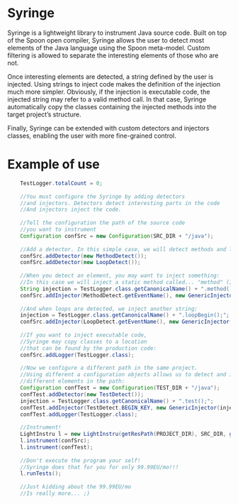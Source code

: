 # Syringe

Syringe is a lightweight library to instrument Java source code. Built on top of the Spoon open compiler, Syringe allows the user to detect most elements of the Java language using the Spoon meta-model. Custom filtering is allowed to separate the interesting elements of those who are not.

Once interesting elements are detected, a string defined by the user is injected. Using strings to inject code makes the definition of the injection much more simpler. Obviously, if the injection is executable code, the injected string may refer to a valid method call. In that case, Syringe automatically copy the classes containing the injected methods into the target project’s structure.

Finally, Syringe can be extended with custom detectors and injectors classes, enabling the user with more fine-grained control.

# Example of use

```java
	TestLogger.totalCount = 0;
	
	//You must configure the Syringe by adding detectors 
	//and injectors. Detectors detect interesting parts in the code
	//And injectors inject the code.
	
	//Tell the configuration the path of the source code
	//you want to instrument
	Configuration confSrc = new Configuration(SRC_DIR + "/java");
	
	//Add a detector. In this simple case, we will detect methods and loops only
	confSrc.addDetector(new MethodDetect());
	confSrc.addDetector(new LoopDetect());
	
	//When you detect an element, you may want to inject something:
	//In this case we will inject a static method called... "method" (I'm so original :)
	String injection = TestLogger.class.getCanonicalName() + ".method();";
	confSrc.addInjector(MethodDetect.getEventName(), new GenericInjector(injection));
	
	//And when loops are detected, we inject another string:
	injection = TestLogger.class.getCanonicalName() + ".loopBegin();";
	confSrc.addInjector(LoopDetect.getEventName(), new GenericInjector(injection));
	
	//If you want to inject executable code, 
	//Syringe may copy classes to a location 
	//that can be found by the production code:
	confSrc.addLogger(TestLogger.class);
	
	//Now we configure a different path in the same project.
	//Using different a configuration objects allows us to detect and inject 
	//different elements in the path:
	Configuration confTest = new Configuration(TEST_DIR + "/java");
	confTest.addDetector(new TestDetect());
	injection = TestLogger.class.getCanonicalName() + ".test();";
	confTest.addInjector(TestDetect.BEGIN_KEY, new GenericInjector(injection));
	confTest.addLogger(TestLogger.class);
	
	//Instrument!
	LightInstru l = new LightInstru(getResPath(PROJECT_DIR), SRC_DIR, getResPath("") + OUT_FOLDER);
	l.instrument(confSrc);
	l.instrument(confTest);
	
	//Don't execute the program your self!
	//Syringe does that for you for only 99.99EU/mo!!!
	l.runTests();
	
	//Just kidding about the 99.99EU/mo
	//Is really more... ;)
```	
	